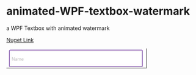 # animated-WPF-textbox-watermark
a WPF Textbox with animated watermark

[Nuget Link](https://www.nuget.org/packages/WPFWaterMarkTextBox/)

![View Result](https://raw.githubusercontent.com/hosseinRezaei188/animated-WPF-textbox-watermark/master/g.gif)
